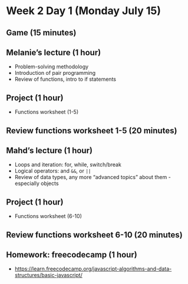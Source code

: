 # Week 2 Day 1 (Monday July 15)
## Game (15 minutes)

## Melanie’s lecture (1 hour)
- Problem-solving methodology
- Introduction of pair programming 
- Review of functions, intro to if statements

## Project (1 hour)
- Functions worksheet (1-5)

## Review functions worksheet 1-5 (20 minutes)

## Mahd’s lecture (1 hour)
- Loops and iteration: for, while, switch/break
- Logical operators: and `&&`, or `||` 
- Review of data types, any more “advanced topics” about them - especially objects 

## Project (1 hour)
- Functions worksheet (6-10)

## Review functions worksheet 6-10 (20 minutes)

## Homework: freecodecamp (1 hour)
- https://learn.freecodecamp.org/javascript-algorithms-and-data-structures/basic-javascript/
